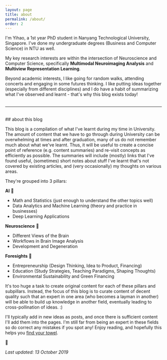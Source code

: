 ```yaml
---
layout: page
title: about
permalink: /about/
order: 2
---
```

 
I'm Yihao, a 1st year PhD student in Nanyang Technological University, Singapore. I've done my undergraduate degrees (Business and Computer Science) in NTU as well. <!-- Here's my [CV]() and [Resume]() -->

My key research interests are within the intersection of Neuroscience and Computer Science, specifically **Multimodal Neuroimaging Analysis** and **Multiview Representation Learning**. 

Beyond academic interests, I like going for random walks, attending concerts and engaging in some futures thinking. I like putting ideas together (especially from different disciplines) and I do have a habit of summarizing what I've observed and learnt - that's why this blog exists today! 
<br><br>

--- 
<br>
## about this blog

This blog is a compilation of what I've learnt during my time in University. The amount of content that we have to go through during University can be overwhelming at times and after graduation, many of us do not remember much about what we've learnt. Thus, it will be useful to create a concise point of reference (e.g. content summaries) and re-visit concepts as efficiently as possible. The summaries will include (mostly) links that I've found useful, (sometimes) short notes about stuff I've learnt that's not covered by existing articles, and (very occasionally) my thoughts on various areas. 

They're grouped into 3 pillars:

**AI** 🤖
* Math and Statistics (just enough to understand the other topics well)
* Data Analytics and Machine Learning (theory and practice in businesses)
* Deep Learning Applications

**Neuroscience** 🧠
* Different Views of the Brain
* Workflows in Brain Image Analysis
* Development and Degeneration

**Foresights** 🔭
* Entrepreneurship (Design Thinking, Idea to Product, Financing)
* Education (Study Strategies, Teaching Paradigms, Shaping Thoughts)
* Environmental Sustainability and Green Financing 

It's too huge a task to create original content for each of these pillars and subpillars.
Instead, the focus of this blog is to curate content of decent quality such that an expert in one area (who becomes a layman in another) will be able to build up knowledge in another field, eventually leading to cross-pollination of ideas. :)

I'll typically add in new ideas as posts, and once there is sufficient content I'll add them into the pages.
I'm still far from being an expert in these fields so do correct any mistakes if you spot any!
Enjoy reading, and hopefully this helps you [find your towel](https://www.goodreads.com/quotes/24779-a-towel-the-hitchhiker-s-guide-to-the-galaxy-says-is). 

🧺

*Last updated: 13 October 2019*